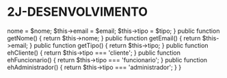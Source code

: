 # 2J-DESENVOLVIMENTO
<?php

class Usuario {
    protected $nome;
    protected $email;
    protected $tipo;

    public function __construct($nome, $email, $tipo) {
        $this->nome = $nome;
        $this->email = $email;
        $this->tipo = $tipo;
    }

    public function getNome() {
        return $this->nome;
    }

    public function getEmail() {
        return $this->email;
    }

    public function getTipo() {
        return $this->tipo;
    }

    public function ehCliente() {
        return $this->tipo === 'cliente';
    }

    public function ehFuncionario() {
        return $this->tipo === 'funcionario';
    }

    public function ehAdministrador() {
        return $this->tipo === 'administrador';
    }
}
